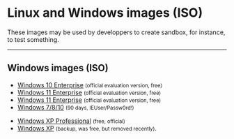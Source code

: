 # Linux and Windows images (ISO)

These images may be used by developpers to create sandbox, for instance, to test something.

<hr class="sep-both">

## Windows images (ISO)

<div class="row row-cols-md-2 mt-3"><div>

* [Windows 10 Enterprise](https://www.microsoft.com/en-us/evalcenter/evaluate-windows-10-enterprise) <small>(official evaluation version, free)</small>
* [Windows 11 Enterprise](https://www.microsoft.com/en-us/evalcenter/evaluate-windows-11-enterprise) <small>(official evaluation version, free)</small>
* [Windows 11 Enterprise](https://developer.microsoft.com/en-us/windows/downloads/virtual-machines/) <small>(official evaluation version, free)</small>
* [Windows 7/8/10](https://developer.microsoft.com/en-us/microsoft-edge/tools/vms/) <small>(90 days, IEUser/Passw0rd!)</small>
</div><div>

* [Windows XP Professional](https://www.microsoft.com/en-us/download/details.aspx?id=31791) <small>(free, official)</small>
* [Windows XP](https://download.cnet.com/Windows-XP-Mode/3000-18513_4-77683344.html) <small>(backup, was free, but removed recently)</small>.
</div></div>

